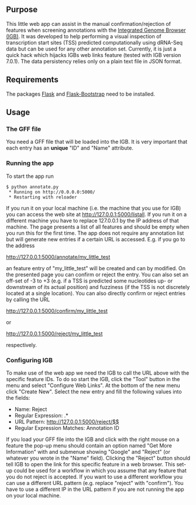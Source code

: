 ## Purpose ##

This little web app can assist in the manual confirmation/rejection of
features when screening annotations with the [Integrated Genome
Browser (IGB)](http://bioviz.org/). It was developed to help
performing a visual inspection of transcription start sites (TSS)
predicted computationally using dRNA-Seq data but can be used for any
other annotation set. Currently, it is just a quick hack which hijacks
IGBs web links feature (tested with IGB version 7.0.1). The data
persistency relies only on a plain text file in JSON format.

## Requirements ##

The packages [Flask](http://flask.pocoo.org/) and
[Flask-Bootstrap](https://pypi.python.org/pypi/Flask-Bootstrap/) need
to be installed.

## Usage ##

### The GFF file ###

You need a GFF file that will be loaded into the IGB. It is very
important that each entry has an **unique** "ID" and "Name" attribute.

### Running the app ###

To start the app run

    $ python annotate.py
     * Running on http://0.0.0.0:5000/
     * Restarting with reloader

If you run it on your local machine (i.e. the machine that you use for
IGB) you can access the web site at http://127.0.0.1:5000/listall. If
you run it on a different machine you have to replace 127.0.0.1 by the
IP address of that machine. The page presents a list of all features
and should be empty when you run this for the first time. The app does
not require any annotation list but will generate new entries if a
certain URL is accessed. E.g. if you go to the address

http://127.0.0.1:5000/annotate/my_little_test

an feature entry of "my_little_test" will be created and can by
modified. On the presented page you can confirm or reject the
entry. You can also set an off-set of -3 to +3 (e.g. if a TSS is
predicted some nucleotides up- or downstream of its actual position)
and fuzziness (if the TSS is not discretely located at a single
location). You can also directly confirm or reject entries by calling
the URL

http://127.0.0.1:5000/confirm/my_little_test

or

http://127.0.0.1:5000/reject/my_little_test

respectively.

### Configuring IGB ###

To make use of the web app we need the IGB to call the URL above with
the specific feature IDs. To do so start the IGB, click the "Tool"
button in the menu and select "Configure Web Links". At the bottom of
the new menu click "Create New". Select the new entry and fill the
following values into the fields:

* Name: Reject
* Regular Expression: .*
* URL Pattern: http://127.0.0.1:5000/reject/$$
* Regular Expression Matches: Annotation ID

If you load your GFF file into the IGB and click with the right mouse
on a feature the pop-up menu should contain an option named "Get More
Information" with and submenue showing "Google" and "Reject" (or
whatever you wrote in the "Name" field). Clicking the "Reject" button
should tell IGB to open the link for this specific feature in a web
browser. This set-up could be used for a workflow in which you assume
that any feature that you do not reject is accepted. If you want to
use a different workflow you can use a different URL pattern
(e.g. replace "reject" with "confirm"). You have to use a different IP
in the URL pattern if you are not running the app on your local
machine.
